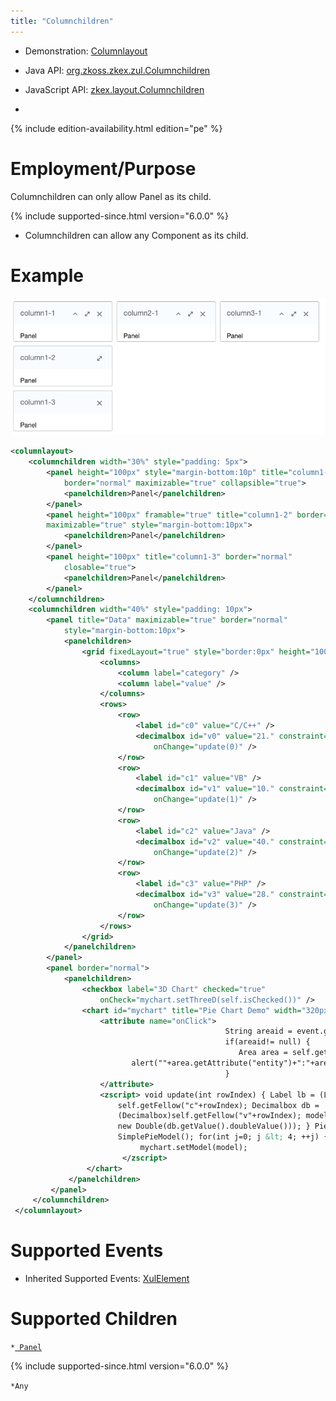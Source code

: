 ```yaml
---
title: "Columnchildren"
---
```



- Demonstration:
  [Columnlayout](http://www.zkoss.org/zkdemo/layout/column_layout)
- Java API: [org.zkoss.zkex.zul.Columnchildren](https://www.zkoss.org/javadoc/latest/zk/org/zkoss/zkex/zul/Columnchildren.html)
- JavaScript API:
  [zkex.layout.Columnchildren](https://www.zkoss.org/javadoc/latest/jsdoc/classes/zkex.layout.Columnchildren.html)

- <!--REQUIRED ZK EDITION: PE -->
{% include edition-availability.html edition="pe" %}

# Employment/Purpose

Columnchildren can only allow Panel as its child.

{% include supported-since.html version="6.0.0" %}

- Columnchildren can allow any Component as its child.

# Example

![](/zk_component_ref/images/ZKComRef_Columnlayout_Example.png)

```xml
<columnlayout>
    <columnchildren width="30%" style="padding: 5px">
        <panel height="100px" style="margin-bottom:10p" title="column1-1"
            border="normal" maximizable="true" collapsible="true">
            <panelchildren>Panel</panelchildren>
        </panel>
        <panel height="100px" framable="true" title="column1-2" border="normal"
        maximizable="true" style="margin-bottom:10px">
            <panelchildren>Panel</panelchildren>
        </panel>
        <panel height="100px" title="column1-3" border="normal"
            closable="true">
            <panelchildren>Panel</panelchildren>
        </panel>
    </columnchildren>
    <columnchildren width="40%" style="padding: 10px">
        <panel title="Data" maximizable="true" border="normal"
            style="margin-bottom:10px">
            <panelchildren>
                <grid fixedLayout="true" style="border:0px" height="100%">
                    <columns>
                        <column label="category" />
                        <column label="value" />
                    </columns>
                    <rows>
                        <row>
                            <label id="c0" value="C/C++" />
                            <decimalbox id="v0" value="21." constraint="no empty"
                                onChange="update(0)" />
                        </row>
                        <row>
                            <label id="c1" value="VB" />
                            <decimalbox id="v1" value="10." constraint="no empty"
                                onChange="update(1)" />
                        </row>
                        <row>
                            <label id="c2" value="Java" />
                            <decimalbox id="v2" value="40." constraint="no empty"
                                onChange="update(2)" />
                        </row>
                        <row>
                            <label id="c3" value="PHP" />
                            <decimalbox id="v3" value="28." constraint="no empty"
                                onChange="update(3)" />
                        </row>
                    </rows>
                </grid>
            </panelchildren>
        </panel>
        <panel border="normal">
            <panelchildren>
                <checkbox label="3D Chart" checked="true"
                    onCheck="mychart.setThreeD(self.isChecked())" />
                <chart id="mychart" title="Pie Chart Demo" width="320px" type="pie" threeD="true" fgAlpha="128">
                    <attribute name="onClick">
                                                String areaid = event.getArea();
                                                if(areaid!= null) {
                                                   Area area = self.getFellow(areaid);
                           alert(""+area.getAttribute("entity")+":"+area.getTooltiptext());
                                                }
                    </attribute>
                    <zscript> void update(int rowIndex) { Label lb = (Label)
                        self.getFellow("c"+rowIndex); Decimalbox db =
                        (Decimalbox)self.getFellow("v"+rowIndex); model.setValue(lb.value,
                        new Double(db.getValue().doubleValue())); } PieModel model = new
                        SimplePieModel(); for(int j=0; j &lt; 4; ++j) { update(j); }
                             mychart.setModel(model);
                         </zscript>
                 </chart>
             </panelchildren>
         </panel>
     </columnchildren>
 </columnlayout>
```

# Supported Events

- Inherited Supported Events: [ XulElement]({{site.baseurl}}/zk_component_ref/xulelement#Supported_Events)

# Supported Children

`*`[` Panel`]({{site.baseurl}}/zk_component_ref/panel)

{% include supported-since.html version="6.0.0" %}

`*Any`
